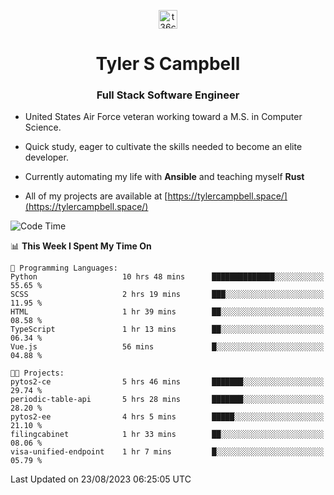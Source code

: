 <p align="center">
<a href="https://www.linkedin.com/in/t36campbell" target="blank"><img align="center" src="https://ik.imagekit.io/t36campbell/Portfolio/linkedin.png.original_m8bbGgPh6.png" alt="t36campbell" height="30" width="30" /></a>
</p>
<h1 align="center">Tyler S Campbell</h1>
<h3 align="center">Full Stack Software Engineer</h3>

* United States Air Force veteran working toward a M.S. in Computer Science.

* Quick study, eager to cultivate the skills needed to become an elite developer.

* Currently automating my life with **Ansible** and teaching myself **Rust**

* All of my projects are available at [https://tylercampbell.space/](https://tylercampbell.space/)

<!--START_SECTION:waka-->
![Code Time](http://img.shields.io/badge/Code%20Time-2%2C721%20hrs%2041%20mins-blue)

📊 **This Week I Spent My Time On** 

```text
💬 Programming Languages: 
Python                   10 hrs 48 mins      ██████████████░░░░░░░░░░░   55.65 % 
SCSS                     2 hrs 19 mins       ███░░░░░░░░░░░░░░░░░░░░░░   11.95 % 
HTML                     1 hr 39 mins        ██░░░░░░░░░░░░░░░░░░░░░░░   08.58 % 
TypeScript               1 hr 13 mins        ██░░░░░░░░░░░░░░░░░░░░░░░   06.34 % 
Vue.js                   56 mins             █░░░░░░░░░░░░░░░░░░░░░░░░   04.88 % 

🐱‍💻 Projects: 
pytos2-ce                5 hrs 46 mins       ███████░░░░░░░░░░░░░░░░░░   29.74 % 
periodic-table-api       5 hrs 28 mins       ███████░░░░░░░░░░░░░░░░░░   28.20 % 
pytos2-ee                4 hrs 5 mins        █████░░░░░░░░░░░░░░░░░░░░   21.10 % 
filingcabinet            1 hr 33 mins        ██░░░░░░░░░░░░░░░░░░░░░░░   08.06 % 
visa-unified-endpoint    1 hr 7 mins         █░░░░░░░░░░░░░░░░░░░░░░░░   05.79 % 
```


 Last Updated on 23/08/2023 06:25:05 UTC
<!--END_SECTION:waka-->
